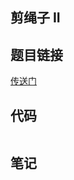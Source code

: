 ## 	剪绳子 II  
## 题目链接
[传送门](https://leetcode-cn.com/problems/jian-sheng-zi-ii-lcof/)
## 代码
```java

```
## 笔记